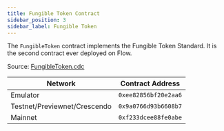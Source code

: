 ```yaml
---
title: Fungible Token Contract
sidebar_position: 3
sidebar_label: Fungible Token
---
```


The `FungibleToken` contract implements the Fungible Token Standard. It is the second contract ever deployed on Flow.

Source: [FungibleToken.cdc](https://github.com/onflow/flow-ft/blob/master/contracts/FungibleToken.cdc)

| Network                      | Contract Address     |
| ---------------------------- | -------------------- |
| Emulator                     | `0xee82856bf20e2aa6` |
| Testnet/Previewnet/Crescendo | `0x9a0766d93b6608b7` |
| Mainnet                      | `0xf233dcee88fe0abe` |

